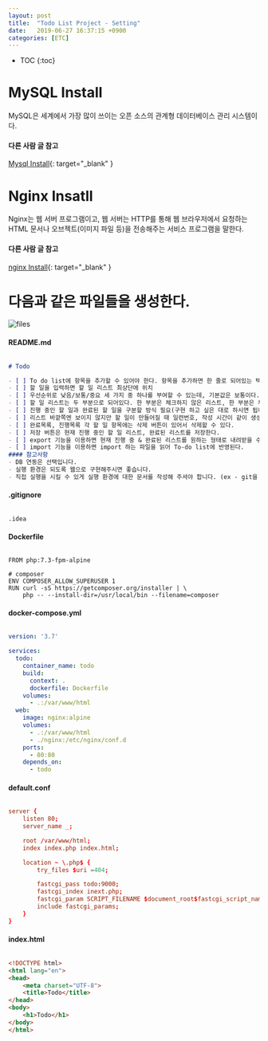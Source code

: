 ```yaml
---
layout: post
title:  "Todo List Project - Setting"
date:   2019-06-27 16:37:15 +0900
categories: [ETC]
---
```

* TOC
{:toc}

# MySQL Install

MySQL은 세계에서 가장 많이 쓰이는 오픈 소스의 관계형 데이터베이스 관리 시스템이다.

#### 다른 사람 글 참고

[Mysql Install](https://junho85.pe.kr/1018){: target="_blank" }

# Nginx Insatll

Nginx는 웹 서버 프로그램이고, 웹 서버는 HTTP를 통해 웹 브라우저에서 요청하는 HTML 문서나 오브젝트(이미지 파일 등)을 전송해주는 서비스 프로그램을 말한다.

#### 다른 사람 글 참고

[nginx Install](https://lhb0517.tistory.com/entry/OS-X-%EB%A7%A5-OS-X-%EB%A7%A5%EC%97%90%EC%84%9C-nginx-%EC%9B%B9%EC%84%9C%EB%B2%84-%EC%84%A4%EC%B9%98%ED%95%98%EA%B8%B0){: target="_blank" }

# 다음과 같은 파일들을 생성한다.

![files]({{http://localhost:4000/etc/2019/06/27/todolist1.html}}/assets/file_list.png)

#### README.md

```md

# Todo

- [ ] To do list에 항목을 추가할 수 있어야 한다. 항목을 추가하면 한 줄로 되어있는 텍스트로 항목 내용을 기술한다.
- [ ] 할 일을 입력하면 할 일 리스트 최상단에 위치
- [ ] 우선순위로 낮음/보통/중요 세 가지 중 하나를 부여할 수 있는데, 기본값은 보통이다.
- [ ] 할 일 리스트는 두 부분으로 되어있다. 한 부분은 체크하지 않은 리스트, 한 부분은 체크된 리스트(완료된 목록). 각각 진행 중인 할 일, 완료된 할 일이라 부른다.
- [ ] 진행 중인 할 일과 완료된 할 일을 구분할 방식 필요(구현 하고 싶은 대로 하시면 됩니다).
- [ ] 리스트 바깥쪽엔 보이지 않지만 할 일이 만들어질 때 일련번호, 작성 시간이 같이 생성된다. 나중에 작성한 게 위로, 먼저 생성한 게 아래로 정렬된다.
- [ ] 완료목록, 진행목록 각 할 일 항목에는 삭제 버튼이 있어서 삭제할 수 있다.
- [ ] 저장 버튼은 현재 진행 중인 할 일 리스트, 완료된 리스트를 저장한다.
- [ ] export 기능을 이용하면 현재 진행 중 & 완료된 리스트를 원하는 형태로 내려받을 수 있다 (ex - CSV, excel, JSON 등등).
- [ ] import 기능을 이용하면 import 하는 파일을 읽어 To-do list에 반영된다.
#### 참고사항 
- DB 연동은 선택입니다.
- 실행 환경은 되도록 웹으로 구현해주시면 좋습니다.
- 직접 실행을 시킬 수 있게 실행 환경에 대한 문서를 작성해 주셔야 합니다. (ex - git을 이용하신다면 README.md에 적어주세요)

```

#### .gitignore

```

.idea

```

#### Dockerfile

```

FROM php:7.3-fpm-alpine

# composer
ENV COMPOSER_ALLOW_SUPERUSER 1
RUN curl -sS https://getcomposer.org/installer | \
    php -- --install-dir=/usr/local/bin --filename=composer

```

#### docker-compose.yml

```yml

version: '3.7'

services:
  todo:
    container_name: todo
    build:
      context: .
      dockerfile: Dockerfile
    volumes:
      - .:/var/www/html
  web:
    image: nginx:alpine
    volumes:
      - .:/var/www/html
      - ./nginx:/etc/nginx/conf.d
    ports:
      - 80:80
    depends_on:
      - todo

```

#### default.conf

```conf

server {
    listen 80;
    server_name _;

    root /var/www/html;
    index index.php index.html;

    location ~ \.php$ {
        try_files $uri =404;

        fastcgi_pass todo:9000;
        fastcgi_index inext.php;
        fastcgi_param SCRIPT_FILENAME $document_root$fastcgi_script_name;
        include fastcgi_params;
    }
}

```

#### index.html

```html

<!DOCTYPE html>
<html lang="en">
<head>
    <meta charset="UTF-8">
    <title>Todo</title>
</head>
<body>
    <h1>Todo</h1>
</body>
</html>

```